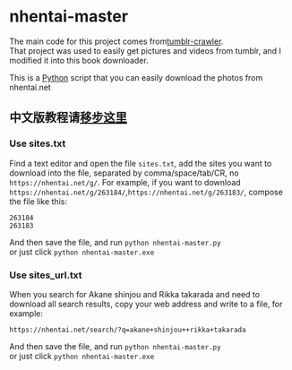 nhentai-master
===============
The main code for this project comes from[tumblr-crawler](https://github.com/dixudx/tumblr-crawler).  
That project was used to easily get pictures and videos from tumblr, and I modified it into this book downloader.


This is a [Python](https://www.python.org) script that you can easily download the photos from nhentai.net

## 中文版教程请[移步这里](./README_CN.md)


### Use sites.txt

Find a text editor and open the file `sites.txt`, add the sites you want to download into the file, separated by comma/space/tab/CR, no `https://nhentai.net/g/`. For example, if you want to download `https://nhentai.net/g/263184/`,`https://nhentai.net/g/263183/`, compose the file like this:

```
263184
263183
```

And then save the file, and run `python nhentai-master.py`  
or just click `python nhentai-master.exe`


### Use sites_url.txt

When you search for Akane shinjou and Rikka takarada and need to download all search results, copy your web address and write to a file, for example:

```
https://nhentai.net/search/?q=akane+shinjou++rikka+takarada
```

And then save the file, and run `python nhentai-master.py`  
or just click `python nhentai-master.exe`